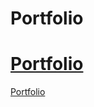 # Portfolio
[Portfolio](https://emilio-2021.github.io/portfolio/)
=======
[Portfolio](https://emilio-2021.github.io/portfolio/)

